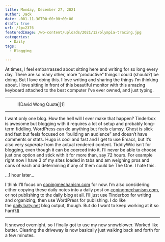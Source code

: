 ```yaml
---
title: Monday, December 27, 2021
author: Jack
date: -001-11-30T00:00:00+00:00
draft: true
url: /?p=2376
featuredImage: /wp-content/uploads/2021/12/olympia-tracing.jpg
categories:
  - Daily
tags:
  - Blogging

---
```

At times, I feel embarrassed about sitting here and writing for so long every day. There are so many other, more &#8220;productive&#8221; things I could (should?) be doing. But I love doing this. I love writing and sharing the things I&#8217;m thinking about. I love sitting in front of this beautiful monitor with this amazing keyboard attached to the best computer I&#8217;ve ever owned, and just typing.

<hr class="wp-block-separator is-style-dots" />
<figure class="wp-block-image">
![David Wong Quote][1] </figure> 

<hr class="wp-block-separator is-style-dots" />

I want only one blog. How the hell will I ever make that happen? Tinderbox is awesome but blogging with it requires a lot of setup and probably long-term fiddling. WordPress can do anything but feels clumsy. Ghost is slick and fast but feels focused on &#8220;building an audience&#8221; and doesn&#8217;t have comments or stats. Hugo is cool and fast and I get to use Emacs, but it&#8217;s also very&nbsp;_separate_&nbsp;from the actual rendered content. TiddlyWiki isn&#8217;t for blogging, even though it can be coerced into it. I&#8217;ll never be able to choose just one option and stick with it for more than, say 72 hours. For example right now I have 3 of my sites loaded in tabs and am weighing pros and cons of each and determining if any of them could be The One. I hate this.

&#8230;1 hour later&#8230;

I think I&#8217;ll focus on&nbsp;[copingmechanism.com][2]&nbsp;for now. I&#8217;m also considering either copying these daily notes into a daily post on&nbsp;[copingmechanism.com][2], or not publishing to the daily blog at all. I&#8217;ll just use Tinderbox for writing and organizing, then use WordPress for publishing. I do like the&nbsp;[daily.baty.net][3]&nbsp;blog output, though. But do I want to keep working at it so hard?[#][4]

<hr class="wp-block-separator is-style-dots" />

It snowed overnight, so I finally got to use my new snowblower. Worked like butter. Clearing the driveway is now basically just walking back and forth for a few minutes.

 [1]: http://localhost/img/2021/20211227-spiders.png
 [2]: http://baty.net/
 [3]: http://daily.baty.net/
 [4]: http://localhost/posts/2021/12/27/I-got-to-use-my-new-snow.html